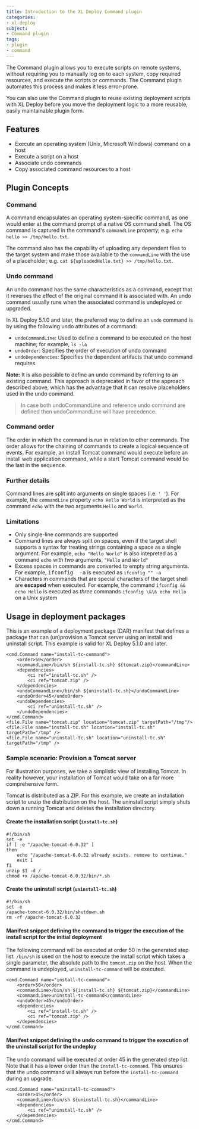 ```yaml
---
title: Introduction to the XL Deploy Command plugin
categories:
- xl-deploy
subject:
- Command plugin
tags:
- plugin
- command
---
```


The Command plugin allows you to execute scripts on remote systems, without requiring you to manually log on to each system, copy required resources, and execute the scripts or commands. The Command plugin automates this process and makes it less error-prone.

You can also use the Command plugin to reuse existing deployment scripts with XL Deploy before you move the deployment logic to a more reusable, easily maintainable plugin form.

## Features

* Execute an operating system (Unix, Microsoft Windows) command on a host
* Execute a script on a host
* Associate undo commands
* Copy associated command resources to a host

## Plugin Concepts

### Command

A command encapsulates an operating system-specific command, as one would enter at the command prompt of a native OS command shell. The OS command is captured in the command's `commandLine` property; e.g. `echo hello >> /tmp/hello.txt`.

The command also has the capability of uploading any dependent files to the target system and make those available to the `commandLine` with the use of a placeholder; e.g. `cat ${uploadedHello.txt} >> /tmp/hello.txt`.

### Undo command

An undo command has the same characteristics as a command, except that it reverses the effect of the original command it is associated with. An undo command usually runs when the associated command is undeployed or upgraded.

In XL Deploy 5.1.0 and later, the preferred way to define an `undo` command is by using the following undo attributes of a command:

* `undoCommandLine`: Used to define a command to be executed on the host machine; for example, `ls -la`
* `undoOrder`: Specifies the order of execution of undo command
* `undoDependencies`: Specifies the dependent artifacts that undo command requires

**Note:** It is also possible to define an undo command by referring to an existing command. This approach is deprecated in favor of the approach described above, which has the advantage that it can resolve placeholders used in the undo command.

> In case both undoCommandLine and reference undo command are defined then undoCommandLine will have precedence.

### Command order

The order in which the command is run in relation to other commands. The order allows for the chaining of commands to create a logical sequence of events. For example, an install Tomcat command would execute before an install web application command, while a start Tomcat command would be the last in the sequence.

### Further details

Command lines are split into arguments on single spaces (i.e. `' '`). For example, the `commandLine` property `echo Hello World` is interpreted as the command `echo` with the two arguments `Hello` and `World`.

### Limitations

* Only single-line commands are supported
* Command lines are always split on spaces, even if the target shell supports a syntax for treating strings containing a space as a single argument. For example, `echo "Hello World"` is also intepreted as a command `echo` with _two_ arguments, `"Hello` and `World"`
* Excess spaces in commands are converted to empty string arguments. For example, <tt>ifconfig&nbsp;&nbsp;-a</tt> is executed as `ifconfig "" -a`
* Characters in commands that are special characters of the target shell are **escaped** when executed. For example, the command `ifconfig && echo Hello` is executed as _three_ commands `ifconfig \&\& echo Hello` on a Unix system

## Usage in deployment packages

This is an example of a deployment package (DAR) manifest that defines a package that can (un)provision a Tomcat server using an install and uninstall script. This example is valid for XL Deploy 5.1.0 and later.

	<cmd.Command name="install-tc-command">
		<order>50</order>
		<commandLine>/bin/sh ${install-tc.sh} ${tomcat.zip}</commandLine>
		<dependencies>
			<ci ref="install-tc.sh" />
			<ci ref="tomcat.zip" />
		</dependencies>
		<undoCommandLine>/bin/sh ${uninstall-tc.sh}</undoCommandLine>
		<undoOrder>45</undoOrder>
		<undoDependencies>
			<ci ref="uninstall-tc.sh" />
		</undoDependencies>
	</cmd.Command>
	<file.File name="tomcat.zip" location="tomcat.zip" targetPath="/tmp"/>
	<file.File name="install-tc.sh" location="install-tc.sh" targetPath="/tmp" />
	<file.File name="uninstall-tc.sh" location="uninstall-tc.sh" targetPath="/tmp" />

### Sample scenario: Provision a Tomcat server

For illustration purposes, we take a simplistic view of installing Tomcat. In reality however, your installation of
Tomcat would take on a far more comprehensive form.

Tomcat is distributed as a ZIP. For this example, we create an installation script to unzip the distribution
on the host. The uninstall script simply shuts down a running Tomcat and deletes the installation directory.

#### Create the installation script (`install-tc.sh`)

    #!/bin/sh
    set -e
    if [ -e "/apache-tomcat-6.0.32" ]
    then
	    echo "/apache-tomcat-6.0.32 already exists. remove to continue."
	    exit 1
    fi
    unzip $1 -d /
    chmod +x /apache-tomcat-6.0.32/bin/*.sh

#### Create the uninstall script (`uninstall-tc.sh`)

    #!/bin/sh
    set -e
    /apache-tomcat-6.0.32/bin/shutdown.sh
    rm -rf /apache-tomcat-6.0.32

#### Manifest snippet defining the command to trigger the execution of the install script for the initial deployment

The following command will be executed at order 50 in the generated step list. `/bin/sh` is used on the host to execute the install script which takes a single parameter, the absolute path to the `tomcat.zip` on the host. When the command is undeployed, `uninstall-tc-command` will be executed.

    <cmd.Command name="install-tc-command">
        <order>50</order>
        <commandLine>/bin/sh ${install-tc.sh} ${tomcat.zip}</commandLine>
        <commandLine>uninstall-tc-command</commandLine>
        <undoOrder>45</undoOrder>
        <dependencies>
			<ci ref="install-tc.sh" />
        	<ci ref="tomcat.zip" />
        </dependencies>
    </cmd.Command>

#### Manifest snippet defining the undo command to trigger the execution of the uninstall script for the undeploy

The undo command will be executed at order 45 in the generated step list. Note that it has a lower order than the
`install-tc-command`. This ensures that the undo command will always run before the `install-tc-command` during an upgrade.

    <cmd.Command name="uninstall-tc-command">
        <order>45</order>
        <commandLine>/bin/sh ${uninstall-tc.sh}</commandLine>
        <dependencies>
            <ci ref="uninstall-tc.sh" />
        </dependencies>
    </cmd.Command>
